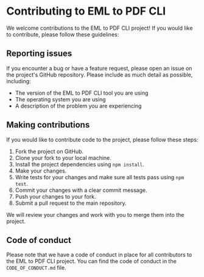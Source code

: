 # Contributing to EML to PDF CLI

We welcome contributions to the EML to PDF CLI project! If you would like to contribute, please follow these guidelines:

## Reporting issues

If you encounter a bug or have a feature request, please open an issue on the project's GitHub repository. Please include as much detail as possible, including:

- The version of the EML to PDF CLI tool you are using
- The operating system you are using
- A description of the problem you are experiencing

## Making contributions

If you would like to contribute code to the project, please follow these steps:

1. Fork the project on GitHub.
2. Clone your fork to your local machine.
3. Install the project dependencies using `npm install`.
4. Make your changes.
5. Write tests for your changes and make sure all tests pass using `npm test`.
6. Commit your changes with a clear commit message.
7. Push your changes to your fork.
8. Submit a pull request to the main repository.

We will review your changes and work with you to merge them into the project.

## Code of conduct

Please note that we have a code of conduct in place for all contributors to the EML to PDF CLI project. You can find the code of conduct in the `CODE_OF_CONDUCT.md` file.
